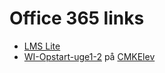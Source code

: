 # Office 365 links
* [LMS Lite](https://roskildetekniskeskole.sharepoint.com/sites/CMKElev/SitePages/Startside.aspx)
* [WI-Opstart-uge1-2](https://roskildetekniskeskole.sharepoint.com/sites/CMKElev/_layouts/15/guestaccess.aspx?guestaccesstoken=EB74OPGANP9HtxJaok57wyEF1vfkCoRRcLIpFqMsb5c%3d&docid=2_15fc0cb389337459581fef595c96e9372&rev=1)
på [CMKElev](https://roskildetekniskeskole.sharepoint.com/sites/CMKElev/SitePages/Startside.aspx)
